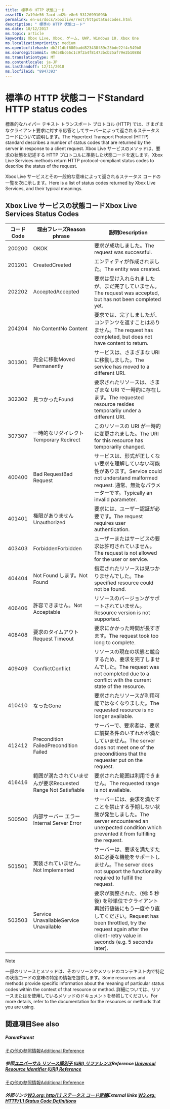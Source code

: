 ```yaml
---
title: 標準の HTTP 状態コード
assetID: 7a19de56-7acd-ad2b-e8e6-53126991093b
permalink: en-us/docs/xboxlive/rest/httpstatuscodes.html
description: " 標準の HTTP 状態コード"
ms.date: 10/12/2017
ms.topic: article
keywords: Xbox Live, Xbox, ゲーム, UWP, Windows 10, Xbox One
ms.localizationpriority: medium
ms.openlocfilehash: db2f1dbf680badd823438f89c23bde22f4c549b8
ms.sourcegitcommit: 49d58bc66c1c9f2a4f81473bcb25af79e2b1088d
ms.translationtype: MT
ms.contentlocale: ja-JP
ms.lasthandoff: 12/11/2018
ms.locfileid: "8947393"
---
```

# <a name="standard-http-status-codes"></a><span data-ttu-id="ee2fe-104">標準の HTTP 状態コード</span><span class="sxs-lookup"><span data-stu-id="ee2fe-104">Standard HTTP status codes</span></span>
 
<span data-ttu-id="ee2fe-105">標準的なハイパー テキスト トランスポート プロトコル (HTTP) では、さまざまなクライアント要求に対する応答としてサーバーによって返されるステータス コードについて説明します。</span><span class="sxs-lookup"><span data-stu-id="ee2fe-105">The Hypertext Transport Protocol (HTTP) standard describes a number of status codes that are returned by the server in response to a client request.</span></span> <span data-ttu-id="ee2fe-106">Xbox Live サービスのメソッドは、要求の状態を記述する HTTP プロトコルに準拠した状態コードを返します。</span><span class="sxs-lookup"><span data-stu-id="ee2fe-106">Xbox Live Services methods return HTTP protocol-compliant status codes to describe the status of the request.</span></span>
 
<span data-ttu-id="ee2fe-107">Xbox Live サービスとその一般的な意味によって返されるステータス コードの一覧を次に示します。</span><span class="sxs-lookup"><span data-stu-id="ee2fe-107">Here is a list of status codes returned by Xbox Live Services, and their typical meanings.</span></span>
 
<a id="ID4EAB"></a>

 
## <a name="xbox-live-services-status-codes"></a><span data-ttu-id="ee2fe-108">Xbox Live サービスの状態コード</span><span class="sxs-lookup"><span data-stu-id="ee2fe-108">Xbox Live Services Status Codes</span></span>
 
| <span data-ttu-id="ee2fe-109">コード</span><span class="sxs-lookup"><span data-stu-id="ee2fe-109">Code</span></span>| <span data-ttu-id="ee2fe-110">理由フレーズ</span><span class="sxs-lookup"><span data-stu-id="ee2fe-110">Reason phrase</span></span>| <span data-ttu-id="ee2fe-111">説明</span><span class="sxs-lookup"><span data-stu-id="ee2fe-111">Description</span></span>| 
| --- | --- | --- | 
| <span data-ttu-id="ee2fe-112">200</span><span class="sxs-lookup"><span data-stu-id="ee2fe-112">200</span></span>| <span data-ttu-id="ee2fe-113">OK</span><span class="sxs-lookup"><span data-stu-id="ee2fe-113">OK</span></span>| <span data-ttu-id="ee2fe-114">要求が成功しました。</span><span class="sxs-lookup"><span data-stu-id="ee2fe-114">The request was successful.</span></span>| 
| <span data-ttu-id="ee2fe-115">201</span><span class="sxs-lookup"><span data-stu-id="ee2fe-115">201</span></span>| <span data-ttu-id="ee2fe-116">Created</span><span class="sxs-lookup"><span data-stu-id="ee2fe-116">Created</span></span>| <span data-ttu-id="ee2fe-117">エンティティが作成されました。</span><span class="sxs-lookup"><span data-stu-id="ee2fe-117">The entity was created.</span></span>| 
| <span data-ttu-id="ee2fe-118">202</span><span class="sxs-lookup"><span data-stu-id="ee2fe-118">202</span></span>| <span data-ttu-id="ee2fe-119">Accepted</span><span class="sxs-lookup"><span data-stu-id="ee2fe-119">Accepted</span></span>| <span data-ttu-id="ee2fe-120">要求は受け入れられましたが、まだ完了していません。</span><span class="sxs-lookup"><span data-stu-id="ee2fe-120">The request was accepted, but has not been completed yet.</span></span>| 
| <span data-ttu-id="ee2fe-121">204</span><span class="sxs-lookup"><span data-stu-id="ee2fe-121">204</span></span>| <span data-ttu-id="ee2fe-122">No Content</span><span class="sxs-lookup"><span data-stu-id="ee2fe-122">No Content</span></span>| <span data-ttu-id="ee2fe-123">要求では、完了しましたが、コンテンツを返すことはありません。</span><span class="sxs-lookup"><span data-stu-id="ee2fe-123">The request has completed, but does not have content to return.</span></span>| 
| <span data-ttu-id="ee2fe-124">301</span><span class="sxs-lookup"><span data-stu-id="ee2fe-124">301</span></span>| <span data-ttu-id="ee2fe-125">完全に移動</span><span class="sxs-lookup"><span data-stu-id="ee2fe-125">Moved Permanently</span></span>| <span data-ttu-id="ee2fe-126">サービスは、さまざまな URI に移動しました。</span><span class="sxs-lookup"><span data-stu-id="ee2fe-126">The service has moved to a different URI.</span></span>| 
| <span data-ttu-id="ee2fe-127">302</span><span class="sxs-lookup"><span data-stu-id="ee2fe-127">302</span></span>| <span data-ttu-id="ee2fe-128">見つかった</span><span class="sxs-lookup"><span data-stu-id="ee2fe-128">Found</span></span>| <span data-ttu-id="ee2fe-129">要求されたリソースは、さまざまな URI で一時的に存在します。</span><span class="sxs-lookup"><span data-stu-id="ee2fe-129">The requested resource resides temporarily under a different URI.</span></span>| 
| <span data-ttu-id="ee2fe-130">307</span><span class="sxs-lookup"><span data-stu-id="ee2fe-130">307</span></span>| <span data-ttu-id="ee2fe-131">一時的なリダイレクト</span><span class="sxs-lookup"><span data-stu-id="ee2fe-131">Temporary Redirect</span></span>| <span data-ttu-id="ee2fe-132">このリソースの URI が一時的に変更されました。</span><span class="sxs-lookup"><span data-stu-id="ee2fe-132">The URI for this resource has temporarily changed.</span></span>| 
| <span data-ttu-id="ee2fe-133">400</span><span class="sxs-lookup"><span data-stu-id="ee2fe-133">400</span></span>| <span data-ttu-id="ee2fe-134">Bad Request</span><span class="sxs-lookup"><span data-stu-id="ee2fe-134">Bad Request</span></span>| <span data-ttu-id="ee2fe-135">サービスは、形式が正しくない要求を理解していない可能性があります。</span><span class="sxs-lookup"><span data-stu-id="ee2fe-135">Service could not understand malformed request.</span></span> <span data-ttu-id="ee2fe-136">通常、無効なパラメーターです。</span><span class="sxs-lookup"><span data-stu-id="ee2fe-136">Typically an invalid parameter.</span></span>| 
| <span data-ttu-id="ee2fe-137">401</span><span class="sxs-lookup"><span data-stu-id="ee2fe-137">401</span></span>| <span data-ttu-id="ee2fe-138">権限がありません</span><span class="sxs-lookup"><span data-stu-id="ee2fe-138">Unauthorized</span></span>| <span data-ttu-id="ee2fe-139">要求には、ユーザー認証が必要です。</span><span class="sxs-lookup"><span data-stu-id="ee2fe-139">The request requires user authentication.</span></span>| 
| <span data-ttu-id="ee2fe-140">403</span><span class="sxs-lookup"><span data-stu-id="ee2fe-140">403</span></span>| <span data-ttu-id="ee2fe-141">Forbidden</span><span class="sxs-lookup"><span data-stu-id="ee2fe-141">Forbidden</span></span>| <span data-ttu-id="ee2fe-142">ユーザーまたはサービスの要求は許可されていません。</span><span class="sxs-lookup"><span data-stu-id="ee2fe-142">The request is not allowed for the user or service.</span></span>| 
| <span data-ttu-id="ee2fe-143">404</span><span class="sxs-lookup"><span data-stu-id="ee2fe-143">404</span></span>| <span data-ttu-id="ee2fe-144">Not Found します。</span><span class="sxs-lookup"><span data-stu-id="ee2fe-144">Not Found</span></span>| <span data-ttu-id="ee2fe-145">指定されたリソースは見つかりませんでした。</span><span class="sxs-lookup"><span data-stu-id="ee2fe-145">The specified resource could not be found.</span></span>| 
| <span data-ttu-id="ee2fe-146">406</span><span class="sxs-lookup"><span data-stu-id="ee2fe-146">406</span></span>| <span data-ttu-id="ee2fe-147">許容できません。</span><span class="sxs-lookup"><span data-stu-id="ee2fe-147">Not Acceptable</span></span>| <span data-ttu-id="ee2fe-148">リソースのバージョンがサポートされていません。</span><span class="sxs-lookup"><span data-stu-id="ee2fe-148">Resource version is not supported.</span></span>| 
| <span data-ttu-id="ee2fe-149">408</span><span class="sxs-lookup"><span data-stu-id="ee2fe-149">408</span></span>| <span data-ttu-id="ee2fe-150">要求のタイムアウト</span><span class="sxs-lookup"><span data-stu-id="ee2fe-150">Request Timeout</span></span>| <span data-ttu-id="ee2fe-151">要求にかかった時間が長すぎます。</span><span class="sxs-lookup"><span data-stu-id="ee2fe-151">The request took too long to complete.</span></span>| 
| <span data-ttu-id="ee2fe-152">409</span><span class="sxs-lookup"><span data-stu-id="ee2fe-152">409</span></span>| <span data-ttu-id="ee2fe-153">Conflict</span><span class="sxs-lookup"><span data-stu-id="ee2fe-153">Conflict</span></span>| <span data-ttu-id="ee2fe-154">リソースの現在の状態と競合するため、要求を完了しませんでした。</span><span class="sxs-lookup"><span data-stu-id="ee2fe-154">The request was not completed due to a conflict with the current state of the resource.</span></span>| 
| <span data-ttu-id="ee2fe-155">410</span><span class="sxs-lookup"><span data-stu-id="ee2fe-155">410</span></span>| <span data-ttu-id="ee2fe-156">なった</span><span class="sxs-lookup"><span data-stu-id="ee2fe-156">Gone</span></span>| <span data-ttu-id="ee2fe-157">要求されたリソースが利用可能ではなくなりました。</span><span class="sxs-lookup"><span data-stu-id="ee2fe-157">The requested resource is no longer available.</span></span>| 
| <span data-ttu-id="ee2fe-158">412</span><span class="sxs-lookup"><span data-stu-id="ee2fe-158">412</span></span>| <span data-ttu-id="ee2fe-159">Precondition Failed</span><span class="sxs-lookup"><span data-stu-id="ee2fe-159">Precondition Failed</span></span>| <span data-ttu-id="ee2fe-160">サーバーで、要求者は、要求に前提条件のいずれかが満たしていません。</span><span class="sxs-lookup"><span data-stu-id="ee2fe-160">The server does not meet one of the preconditions that the requester put on the request.</span></span>| 
| <span data-ttu-id="ee2fe-161">416</span><span class="sxs-lookup"><span data-stu-id="ee2fe-161">416</span></span>| <span data-ttu-id="ee2fe-162">範囲が満たされていませんが要求</span><span class="sxs-lookup"><span data-stu-id="ee2fe-162">Requested Range Not Satisfiable</span></span>| <span data-ttu-id="ee2fe-163">要求された範囲は利用できません。</span><span class="sxs-lookup"><span data-stu-id="ee2fe-163">The requested range is not available.</span></span>| 
| <span data-ttu-id="ee2fe-164">500</span><span class="sxs-lookup"><span data-stu-id="ee2fe-164">500</span></span>| <span data-ttu-id="ee2fe-165">内部サーバー エラー</span><span class="sxs-lookup"><span data-stu-id="ee2fe-165">Internal Server Error</span></span>| <span data-ttu-id="ee2fe-166">サーバーには、要求を満たすことを禁止する予期しない状態が発生しました。</span><span class="sxs-lookup"><span data-stu-id="ee2fe-166">The server encountered an unexpected condition which prevented it from fulfilling the request.</span></span>| 
| <span data-ttu-id="ee2fe-167">501</span><span class="sxs-lookup"><span data-stu-id="ee2fe-167">501</span></span>| <span data-ttu-id="ee2fe-168">実装されていません。</span><span class="sxs-lookup"><span data-stu-id="ee2fe-168">Not Implemented</span></span>| <span data-ttu-id="ee2fe-169">サーバーは、要求を満たすために必要な機能をサポートしません。</span><span class="sxs-lookup"><span data-stu-id="ee2fe-169">The server does not support the functionality required to fulfill the request.</span></span>| 
| <span data-ttu-id="ee2fe-170">503</span><span class="sxs-lookup"><span data-stu-id="ee2fe-170">503</span></span>| <span data-ttu-id="ee2fe-171">Service Unavailable</span><span class="sxs-lookup"><span data-stu-id="ee2fe-171">Service Unavailable</span></span>| <span data-ttu-id="ee2fe-172">要求が調整された、(例: 5 秒後) を秒単位でクライアント再試行値後にもう一度やり直してください。</span><span class="sxs-lookup"><span data-stu-id="ee2fe-172">Request has been throttled, try the request again after the client-retry value in seconds (e.g. 5 seconds later).</span></span>| 
 

> [!NOTE] 
> <span data-ttu-id="ee2fe-173">一部のリソースとメソッドは、そのリソースやメソッドのコンテキスト内で特定の状態コードの意味の特定の情報を提供します。</span><span class="sxs-lookup"><span data-stu-id="ee2fe-173">Some resources and methods provide specific information about the meaning of particular status codes within the context of that resource or method.</span></span> <span data-ttu-id="ee2fe-174">詳細については、リソースまたはを使用しているメソッドのドキュメントを参照してください。</span><span class="sxs-lookup"><span data-stu-id="ee2fe-174">For more details, refer to the documentation for the resources or methods that you are using.</span></span> 

  
<a id="ID4E3BAC"></a>

 
## <a name="see-also"></a><span data-ttu-id="ee2fe-175">関連項目</span><span class="sxs-lookup"><span data-stu-id="ee2fe-175">See also</span></span>
 
<a id="ID4E5BAC"></a>

 
##### <a name="parent"></a><span data-ttu-id="ee2fe-176">Parent</span><span class="sxs-lookup"><span data-stu-id="ee2fe-176">Parent</span></span>  

[<span data-ttu-id="ee2fe-177">その他の参照情報</span><span class="sxs-lookup"><span data-stu-id="ee2fe-177">Additional Reference</span></span>](atoc-xboxlivews-reference-additional.md)

  
<a id="ID4EKCAC"></a>

 
##### <a name="reference--universal-resource-identifier-uri-referenceuriatoc-xboxlivews-reference-urismd"></a><span data-ttu-id="ee2fe-178">参照[ユニバーサル リソース識別子 (URI) リファレンス](../uri/atoc-xboxlivews-reference-uris.md)</span><span class="sxs-lookup"><span data-stu-id="ee2fe-178">Reference  [Universal Resource Identifier (URI) Reference](../uri/atoc-xboxlivews-reference-uris.md)</span></span>

 [<span data-ttu-id="ee2fe-179">その他の参照情報</span><span class="sxs-lookup"><span data-stu-id="ee2fe-179">Additional Reference</span></span>](atoc-xboxlivews-reference-additional.md)

  
<a id="ID4EZCAC"></a>

 
##### <a name="external-links--w3org-http11-status-code-definitionshttpwwww3orgprotocolsrfc2616rfc2616-sec10htmlsec10"></a><span data-ttu-id="ee2fe-180">外部リンク[W3.org: http/1.1 ステータス コード定義](http://www.w3.org/Protocols/rfc2616/rfc2616-sec10.html#sec10)</span><span class="sxs-lookup"><span data-stu-id="ee2fe-180">External links  [W3.org: HTTP/1.1 Status Code Definitions](http://www.w3.org/Protocols/rfc2616/rfc2616-sec10.html#sec10)</span></span>

   